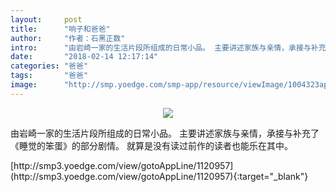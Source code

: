 ```yaml
---
layout:     post
title:      "响子和爸爸"
author:     "作者：石黑正数"
intro:      "由岩崎一家的生活片段所组成的日常小品。 主要讲述家族与亲情，承接与补充了《睡觉的笨蛋》的部分剧情。 就算是没有读过前作的读者也能乐在其中。"
date:       "2018-02-14 12:17:14"
categories: "爸爸"
tags:       "爸爸"
image:      "http://smp.yoedge.com/smp-app/resource/viewImage/1004323appline.png"
---
```

<div style="text-align: center">
<p><img src="http://smp.yoedge.com/smp-app/resource/viewImage/1004323appline.png"/></p>
</div>
<p class="post-meta">
<span>由岩崎一家的生活片段所组成的日常小品。 主要讲述家族与亲情，承接与补充了《睡觉的笨蛋》的部分剧情。 就算是没有读过前作的读者也能乐在其中。</span>
</p>
[http://smp3.yoedge.com/view/gotoAppLine/1120957](http://smp3.yoedge.com/view/gotoAppLine/1120957){:target="_blank"}


